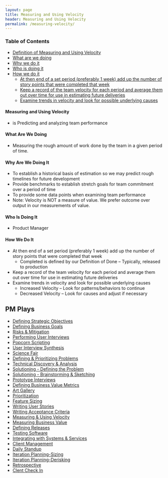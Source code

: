 ```yaml
---
layout: page
title: Measuring and Using Velocity
header: Measuring and Using Velocity
permalink: /measuring-velocity/
---
```

<div class="row">
    <div class="col-md-3">
        <div class="toc">
            <h3>Table of Contents</h3>
                <ul>
                    <li>
                        <a href="#MUV-Definition">
                            Definition of Measuring and Using Velocity
                        </a>
                    </li>
                    <li>
                        <a href="#MUV-What">
                            What are we doing
                        </a>
                    </li>
                    <li>
                        <a href="#MUV-Why">
                            Why we do it
                        </a>
                    </li>
                    <li>
                        <a href="#MUV-Who">
                            Who is doing it
                        </a>
                    </li>
                    <li>
                        <a href="#MUV-How">
                            How we do it
                        </a>
                        <ul>
                            <li>
                                <a href="#MUV-End">
                                    At then end of a set period (preferably 1 week) add up the number of story points that were completed that week
                                </a>
                            </li>
                            <li>
                                <a href="#MUV-Keep">
                                Keep a record of the team velocity for each period and average them out over time for use in estimating future deliveries
                                </a>
                            </li>
                            <li>
                                <a href="#MUV-Examine">
                                Examine trends in velocity and look for possible underlying causes
                                </a>
                            </li>
                        </ul>
                    </li>
                   </ul>
        </div>
    </div>
    <div class="col-md-6">
        <h4 class="MUV-Definition" id="MUV-Definition">
            Measuring and Using Velocity
        </h4>
            <ul>
                <li>is Predicting and analyzing team performance</li>
            </ul>
        <h4 class="MUV-What" id="MUV-What">
            What Are We Doing
        </h4>
	        <ul>
                <li>Measuring the rough amount of work done by the team in a given period of time.</li>
	        </ul>
        <h4 class="MUV-Why" id="MUV-Why">
            Why Are We Doing It
        </h4>
            <ul>
                <li>
                To establish a historical basis of estimation so we may predict rough timelines for future development
                </li>
                <li>Provide benchmarks to establish stretch goals for team commitment over a period of time
                </li>
                <li>To provide some data points when examining team performance
                </li>
                <li>Note: Velocity is NOT a measure of value.  We prefer outcome over output in our measurements of value.
                </li>
	        </ul>
        <h4 class="MUV-Who" id="MUV-Who">
            Who Is Doing It
        </h4>
            <ul>
                <li>Product Manager</li>
            </ul>
        <h4 class="MUV-How" id="MUV-How">
            How We Do It
        </h4>
            <ul>
                <li class="MUV-End" id="MUV-End">
                    At then end of a set period (preferably 1 week) add up the number of story points that were completed that week
                    <ul>
                        <li>
                        Completed is defined by our Definition of Done – Typically, released to production
                        </li>
                    </ul>
                </li>
                <li class="MUV-Keep" id="MUV-Keep">
                    Keep a record of the team velocity for each period and average them out over time for use in estimating future deliveries
                </li>
                <li class="MUV-Examine" id="MUV-Examine">
                    Examine trends in velocity and look for possible underlying causes
                    <ul>
                        <li>Increased Velocity – Look for patterns/behaviors to continue</li>
                        <li>Decreased Velocity – Look for causes and adjust if necessary</li>
                    </ul>
                </li>
            </ul>
    </div>
    <div class="col-md-3">
        <div class="sideLinks">
            <h2>PM Plays</h2>
                <ul>
                    <li><a href="{{ site.baseurl }}/strategic-objectives">Defining Strategic Objectives</a></li>
                    <li><a href="{{ site.baseurl }}/business-goals">Defining Business Goals</a></li>
                    <li><a href="{{ site.baseurl }}/risks-mitigation">Risks &amp; Mitigation</a></li>
                    <li><a href="{{ site.baseurl }}/user-interviews">Performing User Interviews</a></li>
                    <li><a href="{{ site.baseurl }}/popcorn-scripting">Popcorn Scripting</a></li>
                    <li><a href="{{ site.baseurl }}/interview-synthesis">User Interview Synthesis</a></li>
                    <li><a href="{{ site.baseurl }}/science-fair">Science Fair</a></li>
                    <li><a href="{{ site.baseurl }}/defining-problems">Defining &amp; Prioritizing Problems</a></li>
                    <li><a href="{{ site.baseurl }}/technical-discovery">Technical Discovery &amp; Analysis</a></li>
                    <li><a href="{{ site.baseurl }}/solutioning-problem">Solutioning - Defining the Problem</a></li>
                    <li><a href="{{ site.baseurl }}/solutioning-sketching">Solutioning - Brainstorming &amp; Sketching</a></li>
                    <li><a href="{{ site.baseurl }}/prototype-interviews">Prototype Interviews</a></li>
                    <li><a href="{{ site.baseurl }}/business-metrics">Defining Business Value Metrics</a></li>
                    <li><a href="{{ site.baseurl }}/art-gallery">Art Gallery</a></li>
                    <li><a href="{{ site.baseurl }}/prioritization">Prioritization</a></li>
                    <li><a href="{{ site.baseurl }}/feature-sizing">Feature Sizing</a></li>
                    <li><a href="{{ site.baseurl }}/user-stories">Writing User Stories</a></li>
                    <li><a href="{{ site.baseurl }}/acceptance-criteria">Writing Acceptance Criteria</a></li>
                    <li><a href="{{ site.baseurl }}/measuring-velocity">Measuring &amp; Using Velocity</a></li>
                    <li><a href="{{ site.baseurl }}/measuring-value">Measuring Business Value</a></li>
                    <li><a href="{{ site.baseurl }}/defining-releases">Defining Releases</a></li>
                    <li><a href="{{ site.baseurl }}/testing-software">Testing Software</a></li>
                    <li><a href="{{ site.baseurl }}/system-services">Integrating with Systems &amp; Services</a></li>
                    <li><a href="{{ site.baseurl }}/client-management">Client Management</a></li>
                    <li><a href="{{ site.baseurl }}/daily-standup">Daily Standup</a></li>
                    <li><a href="{{ site.baseurl }}/iteration-sizing">Iteration Planning-Sizing</a></li>
                    <li><a href="{{ site.baseurl }}/iteration-derisking">Iteration Planning-Derisking</a></li>
                    <li><a href="{{ site.baseurl }}/retrospective">Retrospective</a></li>
                    <li><a href="{{ site.baseurl }}/check-in">Clent Check In</a></li>
                </ul>
          </div>
    </div>
</div>
